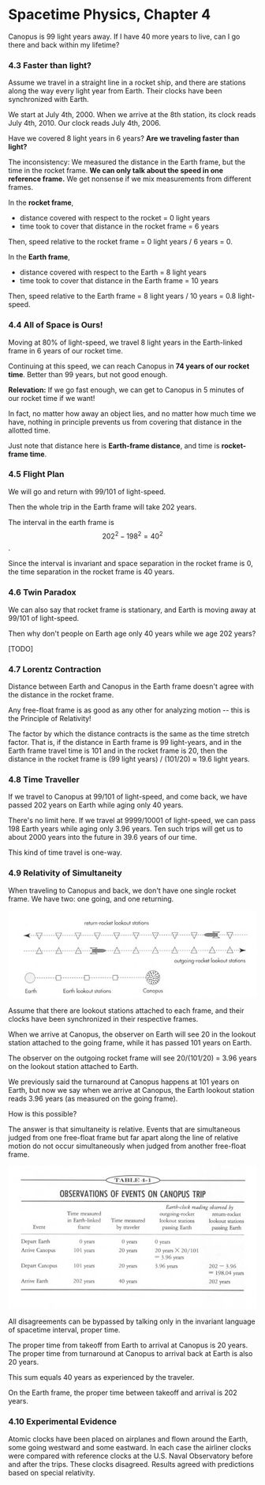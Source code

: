 # Spacetime Physics, Chapter 4

Canopus is 99 light years away. If I have 40 more years to live, can I go
there and back within my lifetime?

### 4.3 Faster than light?

Assume we travel in a straight line in a rocket ship, and there are stations
along the way every light year from Earth. Their clocks have been synchronized
with Earth.

We start at July 4th, 2000. When we arrive at the 8th station, its clock reads
July 4th, 2010. Our clock reads July 4th, 2006.

Have we covered 8 light years in 6 years? **Are we traveling faster than light?**

The inconsistency: We measured the distance in the Earth frame, but the time
in the rocket frame. **We can only talk about the speed in one reference frame.**
We get nonsense if we mix measurements from different frames.

In the **rocket frame**,

- distance covered with respect to the rocket = 0 light years
- time took to cover that distance in the rocket frame = 6 years

Then, speed relative to the rocket frame = 0 light years / 6 years = 0.

In the **Earth frame**,
- distance covered with respect to the Earth = 8 light years
- time took to cover that distance in the Earth frame = 10 years

Then, speed relative to the Earth frame = 8 light years / 10 years = 0.8 light-speed.

### 4.4 All of Space is Ours!

Moving at 80% of light-speed, we travel 8 light years in the Earth-linked frame in
6 years of our rocket time.

Continuing at this speed, we can reach Canopus in **74 years of our rocket time**.
Better than 99 years, but not good enough.

**Relevation:** If we go fast enough, we can get to Canopus in 5 minutes of our
rocket time if we want!

In fact, no matter how away an object lies, and no matter how much time we have, nothing
in principle prevents us from covering that distance in the allotted time.

Just note that distance here is **Earth-frame distance**, and time is **rocket-frame time**.

### 4.5 Flight Plan

We will go and return with 99/101 of light-speed.

Then the whole trip in the Earth frame will take 202 years.

The interval in the earth frame is $$202^2 - 198^2 = 40^2$$.

Since the interval is invariant and space separation in the rocket frame is 0,
the time separation in the rocket frame is 40 years.

### 4.6 Twin Paradox

We can also say that rocket frame is stationary, and Earth is moving away at 99/101 of light-speed.

Then why don't people on Earth age only 40 years while we age 202 years?

[TODO]

### 4.7 Lorentz Contraction

Distance between Earth and Canopus in the Earth frame doesn't agree with
the distance in the rocket frame.

Any free-float frame is as good as any other for analyzing motion -- this is
the Principle of Relativity!

The factor by which the distance contracts is the same as the time stretch factor.
That is, if the distance in Earth frame is 99 light-years, and in the Earth frame
travel time is 101 and in the rocket frame is 20, then the distance in the rocket
frame is (99 light years) / (101/20) ≈ 19.6 light years.

### 4.8 Time Traveller

If we travel to Canopus at 99/101 of light-speed, and come back, we have passed
202 years on Earth while aging only 40 years.

There's no limit here. If we travel at 9999/10001 of light-speed, we can pass
198 Earth years while aging only 3.96 years. Ten such trips will get us to
about 2000 years into the future in 39.6 years of our time.

This kind of time travel is one-way.

### 4.9 Relativity of Simultaneity

When traveling to Canopus and back, we don't have one single rocket frame.
We have two: one going, and one returning.

 ![](fig4.1.jpg)

Assume that there are lookout stations attached to each frame, and their clocks
have been synchronized in their respective frames.

When we arrive at Canopus, the observer on Earth will see 20 in the lookout station
attached to the going frame, while it has passed 101 years on Earth.

The observer on the outgoing rocket frame will see 20/(101/20) = 3.96 years on
the lookout station attached to Earth.

We previously said the turnaround at Canopus happens at 101 years on Earth, but
now we say when we arrive at Canopus, the Earth lookout station reads 3.96 years
(as measured on the going frame).

How is this possible?

The answer is that simultaneity is relative. Events that are simultaneous judged
from one free-float frame but far apart along the line of relative motion do not
occur simultaneously when judged from another free-float frame.

 ![](table4.1.jpg)

All disagreements can be bypassed by talking only in the invariant language of
spacetime interval, proper time.

The proper time from takeoff from Earth to arrival at Canopus is 20 years. The
proper time from turnaround at Canopus to arrival back at Earth is also 20 years.

This sum equals 40 years as experienced by the traveler.

On the Earth frame, the proper time between takeoff and arrival is 202 years.

### 4.10 Experimental Evidence

Atomic clocks have been placed on airplanes and flown around the Earth, some
going westward and some eastward. In each case the airliner clocks were
compared with reference clocks at the U.S. Naval Observatory before and after
the trips. These clocks disagreed. Results agreed with predictions based on
special relativity.